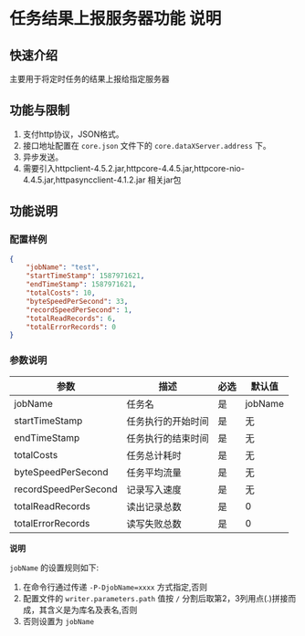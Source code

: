 # 任务结果上报服务器功能 说明

## 快速介绍

主要用于将定时任务的结果上报给指定服务器

## 功能与限制

1. 支付http协议，JSON格式。
2. 接口地址配置在 `core.json` 文件下的 `core.dataXServer.address` 下。
3. 异步发送。
4. 需要引入httpclient-4.5.2.jar,httpcore-4.4.5.jar,httpcore-nio-4.4.5.jar,httpasyncclient-4.1.2.jar 相关jar包

## 功能说明

### 配置样例

```json
{
    "jobName": "test",
    "startTimeStamp": 1587971621,
    "endTimeStamp": 1587971621,
    "totalCosts": 10,
    "byteSpeedPerSecond": 33,
    "recordSpeedPerSecond": 1,
    "totalReadRecords": 6,
    "totalErrorRecords": 0
}
```

### 参数说明

| 参数                 | 描述               | 必选 | 默认值 |
| -------------------- | ------------------ | ---- | ------ |
| jobName              | 任务名             | 是   | jobName    |
| startTimeStamp       | 任务执行的开始时间 | 是   | 无     |
| endTimeStamp         | 任务执行的结束时间 | 是   | 无     |
| totalCosts           | 任务总计耗时       | 是   | 无     |
| byteSpeedPerSecond   | 任务平均流量       | 是   | 无     |
| recordSpeedPerSecond | 记录写入速度       | 是   | 无     |
| totalReadRecords     | 读出记录总数       | 是   | 0      |
| totalErrorRecords    | 读写失败总数       | 是   | 0      |

**说明** 

`jobName` 的设置规则如下:

1. 在命令行通过传递 `-P-DjobName=xxxx` 方式指定,否则
2. 配置文件的 `writer.parameters.path` 值按 `/` 分割后取第2，3列用点(.)拼接而成，其含义是为库名及表名,否则
3. 否则设置为 `jobName`

